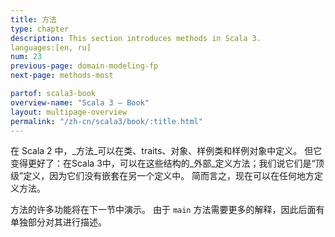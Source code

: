 ```yaml
---
title: 方法 
type: chapter
description: This section introduces methods in Scala 3.
languages:[en, ru]
num: 23
previous-page: domain-modeling-fp
next-page: methods-most

partof: scala3-book
overview-name: "Scala 3 — Book"
layout: multipage-overview
permalink: "/zh-cn/scala3/book/:title.html"
---
```



在 Scala 2 中，_方法_可以在类、traits、对象、样例类和样例对象中定义。
但它变得更好了：在Scala 3中，可以在这些结构的_外部_定义方法；我们说它们是“顶级”定义，因为它们没有嵌套在另一个定义中。
简而言之，现在可以在任何地方定义方法。

方法的许多功能将在下一节中演示。
由于 `main` 方法需要更多的解释，因此后面有单独部分对其进行描述。
